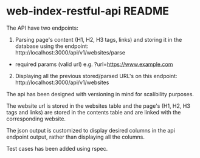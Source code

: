 # web-index-restful-api README

The API have two endpoints:

1. Parsing page's content (H1, H2, H3 tags, links) and storing it in the database using the endpoint: http://localhost:3000/api/v1/websites/parse
  - required params (valid url) e.g. ?url=https://www.example.com

2. Displaying all the previous stored/parsed URL's on this endpoint: http://localhost:3000/api/v1/websites

The api has been designed with versioning in mind for scalibility purposes.

The website url is stored in the websites table and the page's (H1, H2, H3 tags and links) are stored in the contents table and are linked with the corresponding website.

The json output is customized to display desired columns in the api endpoint output, rather than displaying all the columns.

Test cases has been added using rspec.

